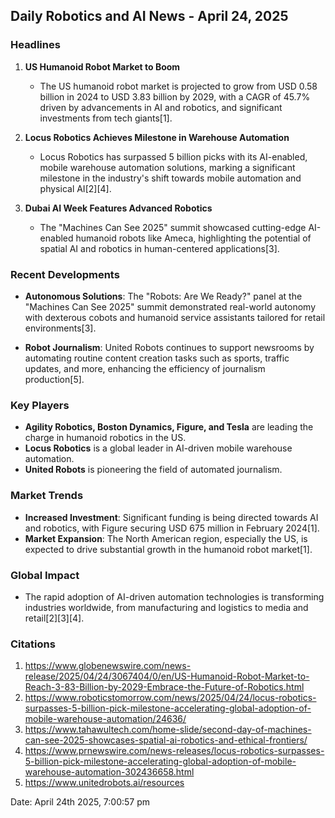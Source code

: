 ## Daily Robotics and AI News - April 24, 2025

### **Headlines**

1. **US Humanoid Robot Market to Boom**
   - The US humanoid robot market is projected to grow from USD 0.58 billion in 2024 to USD 3.83 billion by 2029, with a CAGR of 45.7% driven by advancements in AI and robotics, and significant investments from tech giants[1].

2. **Locus Robotics Achieves Milestone in Warehouse Automation**
   - Locus Robotics has surpassed 5 billion picks with its AI-enabled, mobile warehouse automation solutions, marking a significant milestone in the industry's shift towards mobile automation and physical AI[2][4].

3. **Dubai AI Week Features Advanced Robotics**
   - The "Machines Can See 2025" summit showcased cutting-edge AI-enabled humanoid robots like Ameca, highlighting the potential of spatial AI and robotics in human-centered applications[3].

### **Recent Developments**

- **Autonomous Solutions**: The "Robots: Are We Ready?" panel at the "Machines Can See 2025" summit demonstrated real-world autonomy with dexterous cobots and humanoid service assistants tailored for retail environments[3].

- **Robot Journalism**: United Robots continues to support newsrooms by automating routine content creation tasks such as sports, traffic updates, and more, enhancing the efficiency of journalism production[5].

### **Key Players**

- **Agility Robotics, Boston Dynamics, Figure, and Tesla** are leading the charge in humanoid robotics in the US.
- **Locus Robotics** is a global leader in AI-driven mobile warehouse automation.
- **United Robots** is pioneering the field of automated journalism.

### **Market Trends**

- **Increased Investment**: Significant funding is being directed towards AI and robotics, with Figure securing USD 675 million in February 2024[1].
- **Market Expansion**: The North American region, especially the US, is expected to drive substantial growth in the humanoid robot market[1].

### **Global Impact**

- The rapid adoption of AI-driven automation technologies is transforming industries worldwide, from manufacturing and logistics to media and retail[2][3][4].

### **Citations**

1. https://www.globenewswire.com/news-release/2025/04/24/3067404/0/en/US-Humanoid-Robot-Market-to-Reach-3-83-Billion-by-2029-Embrace-the-Future-of-Robotics.html
2. https://www.roboticstomorrow.com/news/2025/04/24/locus-robotics-surpasses-5-billion-pick-milestone-accelerating-global-adoption-of-mobile-warehouse-automation/24636/
3. https://www.tahawultech.com/home-slide/second-day-of-machines-can-see-2025-showcases-spatial-ai-robotics-and-ethical-frontiers/
4. https://www.prnewswire.com/news-releases/locus-robotics-surpasses-5-billion-pick-milestone-accelerating-global-adoption-of-mobile-warehouse-automation-302436658.html
5. https://www.unitedrobots.ai/resources

Date: April 24th 2025, 7:00:57 pm